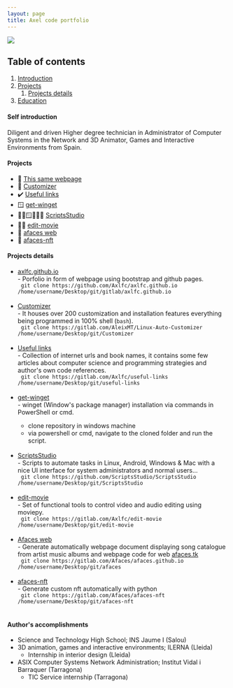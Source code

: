 ```yaml
---
layout: page
title: Axel code portfolio
---
```


<a href="https://hits.seeyoufarm.com"><img src="https://hits.seeyoufarm.com/api/count/incr/badge.svg?url=https%3A%2F%2Fafaces.tk&count_bg=%2379C83D&title_bg=%23555555&icon=postwoman.svg&icon_color=%23E7E7E7&title=hits&edge_flat=false"/></a>

## Table of contents
1. [Introduction](#introduction)
2. [Projects](#projects)
    1. [Projects details](#projectsdetails)
3. [Education](#education)

#### Self introduction <a name="introduction"></a>
Diligent and driven Higher degree technician in Administrator of Computer Systems in the Network and 3D Animator, Games and Interactive Environments from Spain.

#### Projects <a name="projects"></a>

-   🚧  [This same webpage](#GithubWebpage)
-   🚧  [Customizer](#Customizer)
-   ✔️  [Useful links](#UsefulLinks)
-   🪟  [get-winget](#GetWinget)
-   🐧🤖🪟🚧🎯🐍  [ScriptsStudio](#ScriptsStudio)
-   🐧🐍  [edit-movie](#EditMovie)
-   🎼  [afaces web](#Afaces)
-   🎼  [afaces-nft](#AfacesNft)




#### Projects details <a name="projectsdetails"></a>
<ul>
<li><a href="https://github.com/Axlfc/axlfc.github.io" target="_blank" name="GithubWebpage">axlfc.github.io</a></li>
- Porfolio in form of webpage using bootstrap and github pages.
  <br/>
  <code> git clone https://github.com/Axlfc/axlfc.github.io /home/username/Desktop/git/gitlab/axlfc.github.io </code>  
<br/><br/> 
<li><a href="https://github.com/AleixMT/Linux-Auto-Customizer" target="_blank" name="Customizer">Customizer</a></li>
- It houses over 200 customization and installation features everything being programmed in 100% shell (<code>bash</code>).
  <br/>
  <code> git clone https://gitlab.com/AleixMT/Linux-Auto-Customizer /home/username/Desktop/git/Customizer </code>
<br/><br/>
<li><a href="https://github.com/Axlfc/useful-links" target="_blank" name="UsefulLinks">Useful links</a></li>
- Collection of internet urls and book names, it contains some few articles about computer science and programming strategies and author's own code references.
  <br/>
  <code> git clone https://gitlab.com/Axlfc/useful-links /home/username/Desktop/git/useful-links </code>
<br/><br/> 
<li><a href="https://github.com/Axlfc/get-winget" target="_blank" name="GetWinget">get-winget</a></li>
- winget (Window's package manager) installation via commands in PowerShell or cmd.

- clone repository in windows machine
- via powershell or cmd, navigate to the cloned folder and run the script.
<br/><br/> 

<li><a href="https://github.com/ScriptsStudio/ScriptsStudio" target="_blank" name="ScriptsStudio">ScriptsStudio</a></li>
- Scripts to automate tasks in Linux, Android, Windows & Mac with a nice UI interface for system administrators and normal users...
  <br/>
   <code> git clone https://github.com/ScriptsStudio/ScriptsStudio /home/username/Desktop/git/ScriptsStudio </code>
<br/><br/> 
<li><a href="https://github.com/Axlfc/edit-movie" target="_blank" name="EditMovie">edit-movie</a></li>
- Set of functional tools to control video and audio editing using moviepy.
<br/>
  <code> git clone https://gitlab.com/Axlfc/edit-movie /home/username/Desktop/git/edit-movie </code>
<br/><br/> 

<li><a href="https://github.com/Afaces/afaces.github.io" target="_blank" name="Afaces">Afaces web</a></li>
- Generate automatically webpage document displaying song catalogue from artist music albums and webpage code for web <a href="https://afaces.tk" target="_blank" name="afaces.tk">afaces.tk</a>
<br/>
  <code> git clone https://gitlab.com/Afaces/afaces.github.io /home/username/Desktop/git/afaces </code>
<br/><br/> 

<li><a href="https://github.com/Afaces/afaces-nft" target="_blank" name="AfacesNft">afaces-nft</a></li>
- Generate custom nft automatically with python
<br/>
  <code> git clone https://gitlab.com/Afaces/afaces-nft /home/username/Desktop/git/afaces-nft </code>
<br/><br/> 
</ul>

#### Author's accomplishments <a name="education"></a>

- Science and Technology High School; INS Jaume I (Salou)
- 3D animation, games and interactive environments; ILERNA (Lleida)
  - Internship in interior design (Lleida)
- ASIX Computer Systems Network Administration; Institut Vidal i Barraquer (Tarragona)
  - TIC Service internship (Tarragona)